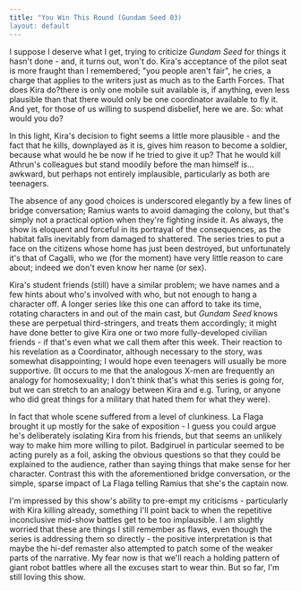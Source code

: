 ```yaml
---
title: "You Win This Round (Gundam Seed 03)
layout: default
---
```


I suppose I deserve what I get, trying to criticize *Gundam Seed* for things it hasn't done - and, it turns out, won't do. Kira's acceptance of the pilot seat is more fraught than I remembered; "you people aren't fair", he cries, a charge that applies to the writers just as much as to the Earth Forces. That does Kira do?there is only one mobile suit available is, if anything, even less plausible than that there would only be one coordinator available to fly it. And yet, for those of us willing to suspend disbelief, here we are. So: what would you do?

In this light, Kira's decision to fight seems a little more plausible - and the fact that he kills, downplayed as it is, gives him reason to become a soldier, because what would he be now if he tried to give it up? That he would kill Athrun's colleagues but stand moodily before the man himself is... awkward, but perhaps not entirely implausible, particularly as both are teenagers.

The absence of any good choices is underscored elegantly by a few lines of bridge conversation; Ramius wants to avoid damaging the colony, but that's simply not a practical option when they're fighting inside it. As always, the show is eloquent and forceful in its portrayal of the consequences, as the habitat falls inevitably from damaged to shattered. The series tries to put a face on the citizens whose home has just been destroyed, but unfortunately it's that of Cagalli, who we (for the moment) have very little reason to care about; indeed we don't even know her name (or sex).

Kira's student friends (still) have a similar problem; we have names and a few hints about who's involved with who, but not enough to hang a character off. A longer series like this one can afford to take its time, rotating characters in and out of the main cast, but *Gundam Seed* knows these are perpetual third-stringers, and treats them accordingly; it might have done better to give Kira one or two more fully-developed civilian friends - if that's even what we call them after this week. Their reaction to his revelation as a Coordinator, although necessary to the story, was somewhat disappointing; I would hope even teenagers will usually be more supportive. (It occurs to me that the analogous X-men are frequently an analogy for homosexuality; I don't think that's what this series is going for, but we can stretch to an analogy between Kira and e.g. Turing, or anyone who did great things for a military that hated them for what they were).

In fact that whole scene suffered from a level of clunkiness. La Flaga brought it up mostly for the sake of exposition - I guess you could argue he's deliberately isolating Kira from his friends, but that seems an unlikely way to make him more willing to pilot.  Badgiruel in particular seemed to be acting purely as a foil, asking the obvious questions so that they could be explained to the audience, rather than saying things that make sense for her character. Contrast this with the aforementioned bridge conversation, or the simple, sparse impact of La Flaga telling Ramius that she's the captain now.

I'm impressed by this show's ability to pre-empt my criticisms - particularly with Kira killing already, something I'll point back to when the repetitive inconclusive mid-show battles get to be too implausible. I am slightly worried that these are things I still remember as flaws, even though the series is addressing them so directly - the positive interpretation is that maybe the hi-def remaster also attempted to patch some of the weaker parts of the narrative. My fear now is that we'll reach a holding pattern of giant robot battles where all the excuses start to wear thin. But so far, I'm still loving this show.
